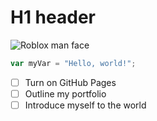 # H1 header
![Roblox man face](https://i.pinimg.com/736x/1f/0b/ff/1f0bffa9fdfe6afe9bd0578b9c4f0d9a.jpg)

``` javascript
var myVar = "Hello, world!";
```

- [ ] Turn on GitHub Pages
- [ ] Outline my portfolio
- [ ] Introduce myself to the world
